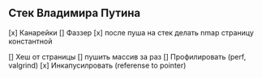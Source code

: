 ## Стек Владимира Путина

[x] Канарейки
[] Фаззер
[x] после пуша на стек делать nmap страницу константной

[] Хеш от страницы
[] пушить массив за раз
[] Профилировать (perf, valgrind)
[x] Инкапусилровать (referense to pointer)
